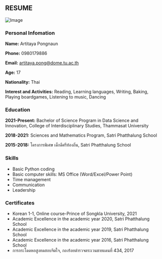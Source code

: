 ## RESUME

![Image](https://sv1.picz.in.th/images/2021/11/26/6wQz9v.md.jpg)

### Personal Infomation

**Name:** Artitaya Pongnaun

**Phone:** 0980179886

**Email:** artitaya.pong@dome.tu.ac.th

**Age:** 17

**Nationality:** Thai

**Interest and Activities:** Reading, Learning languages, Writing, Baking, Playing boardgames, Listening to music, Dancing

### Education
**2021-Present:** Bachelor of Science Program in Data Science and Innovation, College of Interdisciplinary Studies, Thammasat University

**2018-2021:** Sciences and Mathematics Program, Satri Phatthalung School

**2015-2018:** โครงการพิเศษ เด็กดีศรีท้องถิ่น, Satri Phatthalung School

### Skills
- Basic Python coding
- Basic computer skills: MS Office (Word/Excel/Power Point)
- Time management
- Communication
- Leadership

### Certificates
- Korean 1-1, Online course-Prince of Songkla University, 2021
- Academic Excellence in the academic year 2020, Satri Phatthalung School
- Academic Excellence in the academic year 2019, Satri Phatthalung School
- Academic Excellence in the academic year 2016, Satri Phatthalung School
- การกระโดดหอสูงทดสอบจิตใจ, กองร้อยตำรวจตระเวนชายแดนที่ 434, 2017
